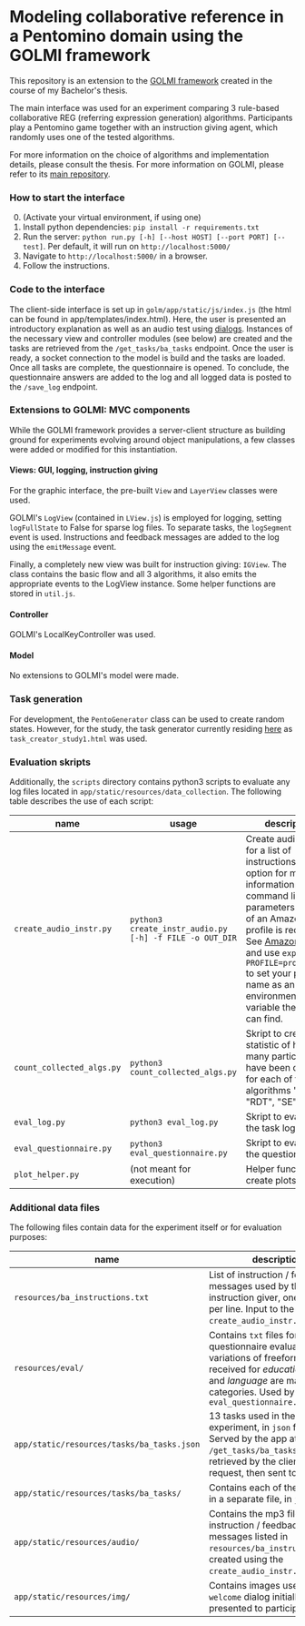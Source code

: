# Modeling collaborative reference in a Pentomino domain using the GOLMI framework

This repository is an extension to the 
[GOLMI framework](https://github.com/clp-research/golmi)
created in the course of my Bachelor's thesis.

The main interface was used for an experiment comparing 3 rule-based collaborative
REG (referring expression generation) algorithms.
Participants play a Pentomino game
together with an instruction giving agent, which randomly uses one of the
tested algorithms.

For more information on the choice of algorithms and implementation details,
please consult the thesis.
For more information on GOLMI, please refer to its 
[main repository](https://github.com/clp-research/golmi). 

### How to start the interface

0. (Activate your virtual environment, if using one)
1. Install python dependencies: `pip install -r requirements.txt`
2. Run the server: `python run.py [-h] [--host HOST] [--port PORT] [--test]`. 
Per default, it will run on `http://localhost:5000/`
3. Navigate to  `http://localhost:5000/` in a browser.
4. Follow the instructions.

### Code to the interface

The client-side interface is set up in `golm/app/static/js/index.js` 
(the html can be found in app/templates/index.html). 
Here, the user is presented an introductory explanation as well as an audio test 
using [dialogs](https://github.com/GoogleChrome/dialog-polyfill). Instances of
the necessary view and controller modules (see below) are created and the tasks
are retrieved from the `/get_tasks/ba_tasks` endpoint. Once the user is ready, 
a socket connection to the model is build and the tasks are loaded. Once
all tasks are complete, the questionnaire is opened. To conclude, 
the questionnaire answers are added to the log and all logged data is posted to
the `/save_log` endpoint.

### Extensions to GOLMI: MVC components

While the GOLMI framework provides a server-client structure as building 
ground for experiments evolving around object manipulations, a few classes 
were added or modified for this instantiation.

#### Views: GUI, logging, instruction giving

For the graphic interface, the pre-built `View` and `LayerView` classes were used.

GOLMI's `LogView` (contained in `LView.js`) is employed for logging, setting
`logFullState` to False for sparse log files. To separate tasks, the 
`logSegment` event is used. Instructions and  feedback messages are added to the 
log using the `emitMessage` event.

Finally, a completely new view was built for instruction giving: `IGView`. The 
class contains the basic flow and all 3 algorithms, it also emits the appropriate
events to the LogView instance. Some helper functions are stored in `util.js`.

#### Controller

GOLMI's LocalKeyController was used.

#### Model

No extensions to GOLMI's model were made.

### Task generation

For development, the `PentoGenerator` class can be used to create random states.
However, for the study, the task generator currently residing [here](https://github.com/kfriedrichs/pentomino-js) 
as `task_creator_study1.html` was used.

### Evaluation skripts

Additionally, the `scripts` directory contains python3 scripts to evaluate
any log files located in `app/static/resources/data_collection`. 
The following table describes the use of each script:

| name | usage | description |
| --- | --- | --- |
| `create_audio_instr.py` | `python3 create_instr_audio.py [-h] -f FILE -o OUT_DIR` | Create audio files for a list of instructions. Use -h option for more information on the command line parameters. Set up of an Amazon Polly profile is required. See [Amazon's docs](https://boto3.amazonaws.com/v1/documentation/api/latest/guide/quickstart.html) and use `export PROFILE=profilename` to set your profile name as an environment variable the script can find. | 
| `count_collected_algs.py` | `python3 count_collected_algs.py` | Skript to create a statistic of how many participants have been collected for each of the algorithms "IA", "RDT", "SE". |
| `eval_log.py` | `python3 eval_log.py` | Skript to evaluate the task logs. |
| `eval_questionnaire.py` | `python3 eval_questionnaire.py` | Skript to evaluate the questionnaires. |
| `plot_helper.py` | (not meant for execution)  | Helper functions to create plots. | 

### Additional data files

The following files contain data for the experiment itself or for evaluation purposes:

| name | description |
| --- | --- |
| `resources/ba_instructions.txt` | List of instruction / feedback messages used by the instruction giver, one message per line. Input to the `create_audio_instr.py` script. |
| `resources/eval/` | Contains `txt` files for questionnaire evaluation: variations of freeform input received for *education*, *gender* and *language* are mapped to categories. Used by `eval_questionnaire.py` |
| `app/static/resources/tasks/ba_tasks.json` | 13 tasks used in the experiment, in `json` format. Served by the app at the `/get_tasks/ba_tasks` endpoint, retrieved by the clien via GET request, then sent to the model. |
| `app/static/resources/tasks/ba_tasks/` | Contains each of the 13 tasks in a separate file, in `json` format. |
| `app/static/resources/audio/` | Contains the mp3 files of all instruction / feedback messages listed in `resources/ba_instructions.txt`, created using the `create_audio_instr.py` script. |
| `app/static/resources/img/` | Contains images used in the `welcome` dialog initially presented to participants. |

